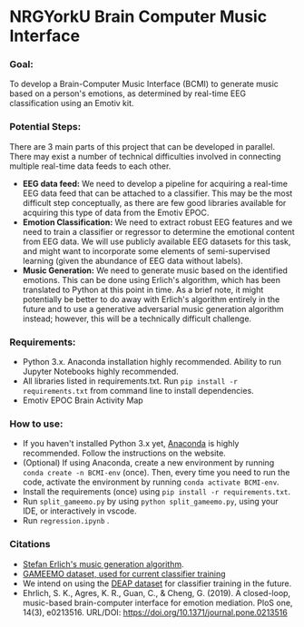# NRGYorkU Brain Computer Music Interface

### Goal:
To develop a Brain-Computer Music Interface (BCMI) to generate music based on a person's emotions, as determined by real-time EEG classification using an Emotiv kit.

### Potential Steps:
There are 3 main parts of this project that can be developed in parallel. There may exist a number of technical difficulties involved in connecting multiple real-time data feeds to each other.

- **EEG data feed:** We need to develop a pipeline for acquiring a real-time EEG data feed that can be attached to a classifier. This may be the most difficult step conceptually, as there are few good libraries available for acquiring this type of data from the Emotiv EPOC. 
- **Emotion Classification:** We need to extract robust EEG features and we need to train a classifier or regressor to determine the emotional content from EEG data. We will use publicly available EEG datasets for this task, and might want to incorporate some elements of semi-supervised learning (given the abundance of EEG data without labels).
- **Music Generation:** We need to generate music based on the identified emotions. This can be done using Erlich's algorithm, which has been translated to Python at this point in time. As a brief note, it might potentially be better to do away with Erlich's algorithm entirely in the future and to use a generative adversarial music generation algorithm instead; however, this will be a technically difficult challenge.

### Requirements:
- Python 3.x. Anaconda installation highly recommended. Ability to run Jupyter Notebooks highly recommended.
- All libraries listed in requirements.txt. Run `pip install -r requirements.txt` from command line to install dependencies.
- Emotiv EPOC Brain Activity Map

### How to use:
- If you haven't installed Python 3.x yet, [Anaconda](https://docs.anaconda.com/anaconda/install/) is highly recommended. Follow the instructions on the website. 
- (Optional) If using Anaconda, create a new environment by running `conda create -n BCMI-env` (once). Then, every time you need to run the code, activate the environment by running `conda activate BCMI-env`.
- Install the requirements (once) using `pip install -r requirements.txt`. 
- Run `split_gameemo.py` by using `python split_gameemo.py`, using your IDE, or interactively in vscode.
- Run `regression.ipynb` .

### Citations
- [Stefan Erlich's music generation algorithm](https://github.com/stefan-ehrlich/code-algorithmicMusicGenerationSystem).
- [GAMEEMO dataset, used for current classifier training](https://www.kaggle.com/sigfest/database-for-emotion-recognition-system-gameemo)
- We intend on using the [DEAP dataset](http://www.eecs.qmul.ac.uk/mmv/datasets/deap/) for classifier training in the future. 
- Ehrlich, S. K., Agres, K. R., Guan, C., & Cheng, G. (2019). A closed-loop, music-based brain-computer interface for emotion mediation. PloS one, 14(3), e0213516. URL/DOI: https://doi.org/10.1371/journal.pone.0213516

